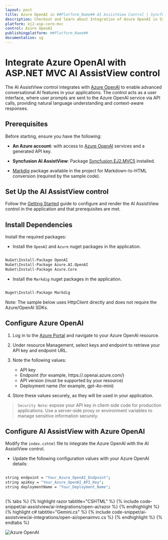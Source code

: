 ```yaml
---
layout: post
title: Azure OpenAI in ##Platform_Name## AI AssistView Control | Syncfusion
description: Checkout and learn about Integration of Azure OpenAI in Syncfusion ##Platform_Name## AI AssistView control of Syncfusion Essential JS 2 and more.
platform: ej2-asp-core-mvc
control: Azure OpenAI
publishingplatform: ##Platform_Name##
documentation: ug
---
```

 
# Integrate Azure OpenAI with ASP.NET MVC AI AssistView control
 
The AI AssistView control integrates with [Azure OpenAI](https://microsoft.github.io/PartnerResources/skilling/ai-ml-academy/resources/openai) to enable advanced conversational AI features in your applications. The control acts as a user interface, where user prompts are sent to the Azure OpenAI service via API calls, providing natural language understanding and context-aware responses.
 
## Prerequisites

Before starting, ensure you have the following:

* **An Azure account**: with access to [Azure OpenAI](https://microsoft.github.io/PartnerResources/skilling/ai-ml-academy/resources/openai) services and a generated API key.

* **Syncfusion AI AssistView**: Package [Syncfusion.EJ2.MVC5](https://www.nuget.org/packages/Syncfusion.EJ2.MVC5) installed.

* [Markdig](https://www.nuget.org/packages/Markdig) package available in the project for Markdown-to-HTML conversion (required by the sample code).

## Set Up the AI AssistView control

Follow the [Getting Started](../getting-started) guide to configure and render the AI AssistView control in the application and that prerequisites are met.
 
## Install Dependencies

Install the required packages:

* Install the `OpenAI` and `Azure` nuget packages in the application.

```bash

NuGet\Install-Package OpenAI
NuGet\Install-Package Azure.AI.OpenAI
NuGet\Install-Package Azure.Core

```

* Install the `Markdig` nuget packages in the application.

```bash

Nuget\Install-Package Markdig

```

Note: The sample below uses HttpClient directly and does not require the Azure/OpenAI SDKs.
 
## Configure Azure OpenAI
 
1. Log in to the [Azure Portal](https://portal.azure.com/#home) and navigate to your Azure OpenAI resource.

2. Under resource Management, select keys and endpoint to retrieve your API key and endpoint URL. 

3. Note the following values:
   - API key
   - Endpoint (for example, https://<resource-name>.openai.azure.com/)
   - API version (must be supported by your resource)
   - Deployment name (for example, gpt-4o-mini)

4. Store these values securely, as they will be used in your application.

> `Security Note`: expose your API key in client-side code for production applications. Use a server-side proxy or environment variables to manage sensitive information securely.

## Configure AI AssistView with Azure OpenAI

Modify the `index.cshtml` file to integrate the Azure OpenAI with the AI AssistView control.
 
* Update the following configuration values with your Azure OpenAI details:
 
```bash
 
string endpoint = "Your_Azure_OpenAI_Endpoint";
string apiKey = "Your_Azure_OpenAI_API_Key";
string deploymentName = "Your_Deployment_Name";
 
```
 
{% tabs %}
{% highlight razor tabtitle="CSHTML" %}
{% include code-snippet/ai-assistview/ai-integrations/open-ai/razor %}
{% endhighlight %}
{% highlight c# tabtitle="Gemini.cs" %}
{% include code-snippet/ai-assistview/ai-integrations/open-ai/openaimvc.cs %}
{% endhighlight %}
{% endtabs %}

![Azure OpenAI](../images/open-ai.png)
